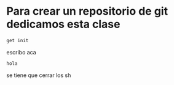 # Para crear un repositorio de git dedicamos esta clase

```sh
get init

```

escribo aca 


```sh 
hola
``` 

se tiene que cerrar los sh 